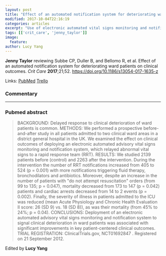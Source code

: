 ```yaml
---
layout: post
title: "Effect of an automated notification system for deteriorating ward patients on clinical outcomes"
modified: 2017-10-04T22:16:19
categories: articles
excerpt: "Use of electronic automated vital signs monitoring and notification system appears to reduce mortality on one respiratory medical ward, but  (Reviewed by Jenny Taylor)"
tags: [['crit_care', 'jenny_taylor']]
image:
  feature:
author: Lucy Yang
---
```


__Jenny Taylor__ reviewing Subbe CP, Duller B, and Bellomo R, et al. Effect of an automated notification system for deteriorating ward patients on clinical outcomes. _Crit Care_ **2017**;21;52. https://doi.org/10.1186/s13054-017-1635-z

Links: [PubMed](https://www.ncbi.nlm.nih.gov/pubmed/?term=28288655) [Trello](https://trello.com/c/jRxDkfNt)

### Commentary



---

### Pubmed abstract

> BACKGROUND: Delayed response to clinical deterioration of ward patients is common. METHODS: We performed a prospective before-and-after study in all patients admitted to two clinical ward areas in a district general hospital in the UK. We examined the effect on clinical outcomes of deploying an electronic automated advisory vital signs monitoring and notification system, which relayed abnormal vital signs to a rapid response team (RRT). RESULTS: We studied 2139 patients before (control) and 2263 after the intervention. During the intervention the number of RRT notifications increased from 405 to 524 (p = 0.001) with more notifications triggering fluid therapy, bronchodilators and antibiotics. Moreover, despite an increase in the number of patients with "do not attempt resuscitation" orders (from 99 to 135; p = 0.047), mortality decreased from 173 to 147 (p = 0.042) patients and cardiac arrests decreased from 14 to 2 events (p = 0.002). Finally, the severity of illness in patients admitted to the ICU was reduced (mean Acute Physiology and Chronic Health Evaluation II score: 26 (SD 9) vs. 18 (SD 8)), as was their mortality (from 45% to 24%; p = 0.04). CONCLUSIONS: Deployment of an electronic automated advisory vital signs monitoring and notification system to signal clinical deterioration in ward patients was associated with significant improvements in key patient-centered clinical outcomes. TRIAL REGISTRATION: ClinicalTrials.gov, NCT01692847 . Registered on 21 September 2012.

Edited by __Lucy Yang__